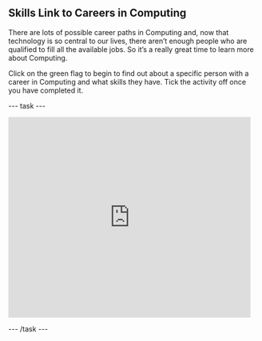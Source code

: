 ## Skills Link to Careers in Computing

There are lots of possible career paths in Computing and, now that technology is so central to our lives, there aren’t enough people who are qualified to fill all the available jobs. So it’s a really great time to learn more about Computing.

Click on the green flag to begin to find out about a specific person with a career in Computing and what skills they have. Tick the activity off once you have completed it.

--- task ---

<iframe allowtransparency="true" width="485" height="402" src="https://scratch.mit.edu/projects/325787038/" frameborder="0" scrolling="no"></iframe>

--- /task ---
